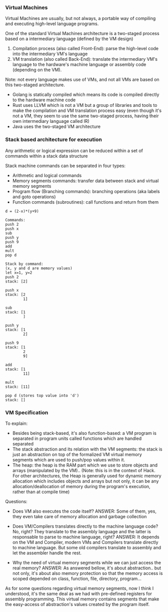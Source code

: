 ### Virtual Machines
Virtual Machines are usually, but not always, a portable way of compiling and executing
high-level language programs.

One of the standard Virtual Machines architecture is a two-staged process based on
a intermediary language (defined by the VM design)
1. Compilation process (also called Front-End): parse the high-level code into 
the intermediary VM's language
2. VM translation (also called Back-End): translate the intermediary VM's language
to the hardware's machine language or assembly code (depending on the VM).

Note: not every language makes use of VMs, and not all VMs are based on this two-staged architecture.

- Golang is statically compiled which means its code is compiled directly to the hardware machine code
- Rust uses LLVM which is not a VM but a group of libraries and tools to make the compilation and VM translation
process easy (even though it's not a VM, they seem to use the same two-staged process, having their own
intermediary language called IR)
- Java uses the two-staged VM architecture

### Stack based architecture for execution
Any arithmetic or logical expression can be reduced within a set of commands within a stack data structure

Stack machine commands can be separated in four types:
- Arithmetic and logical commands
- Memory segments commands: transfer data between stack and virtual memory segments
- Program flow (Branching commands): branching operations (aka labels and goto operations)
- Function commands (subroutines): call functions and return from them
```
d = (2-x)*(y+9)

Commands:
push 2
push x
sub
push y
push 9
add
mult
pop d

Stack by command:
(x, y and d are memory values)
let x=1, y=2
push 2
stack: [2]

push x
stack: [2
        1]

sub
stack: [1
        ]

push y
stack: [1
        2]

push 9
stack: [1
        2
        9]

add
stack: [1
        11]

mult
stack: [11]

pop d (stores top value into 'd')
stack: []
```

### VM Specification
To explain:
- Besides being stack-based, it's also function-based: a VM program is separated in program units called functions 
which are handled separated
- The stack abstraction and its relation with the VM segments: the stack is just an abstraction on top of
the formalized VM virtual memory segments which are used to push/pop values within it.
- The heap: the heap is the RAM part which we use to store objects and arrays (manipulated by the VM)..
(Note: this is in the context of Hack. For other architectures, the Heap is generally used for dynamic memory
allocation which includes objects and arrays but not only, it can be any allocation/deallocation of memory
during the program's execution, rather than at compile time)

Questions:
- Does VM also executes the code itself?
ANSWER: Some of them, yes, they even take care of memory allocation and garbage collection

- Does VM/Compilers translates directly to the machine language code? No, right? They translate
to the assembly language and the latter is responsable to parse to machine language, right?
ANSWER: It depends on the VM and Compiler, modern VMs and Compilers translate directly to machine language. 
But some old compilers translate to assembly and let the assembler handle the rest.

- Why the need of virtual memory segments while we can just access the real memory?
ANSWER: As answered bellow, it's about abstraction.. but not only, it's about also memory protection
so that the memory access is scoped depended on class, function, file, directory, program...

As for some questions regarding virtual memory segments, now I think I understood, it's the same
deal as we had with pre-defined registers for assembly programming. This virtual memory contains
segments that make the easy-access of abstraction's values created by the program itself.
